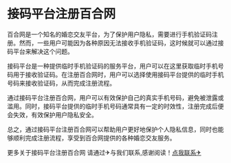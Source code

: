 # 接码平台注册百合网

百合网是一个知名的婚恋交友平台，为了保护用户隐私，需要进行手机验证码注册。然而，一些用户可能因为各种原因无法接收手机验证码，这时候就可以通过接码平台来解决这个问题。

接码平台是一种提供临时手机验证码的服务平台，用户可以在这里获取临时手机号码用于接收验证码。在注册百合网时，用户可以选择使用接码平台提供的临时手机号码来接收验证码，从而完成注册流程。

通过接码平台注册百合网，用户可以有效保护自己的真实手机号码，避免被泄露或滥用。同时，接码平台提供的临时手机号码通常具有一定的时效性，注册完成后便会失效，有效保护用户隐私安全。

总之，通过接码平台注册百合网可以帮助用户更好地保护个人隐私信息，同时也能够顺利完成注册流程，享受到百合网提供的各种婚恋交友服务。

更多关于接码平台注册百合网 请通过✈与我们联系,感谢阅读！[点我联系✈](https://data.G208.com)